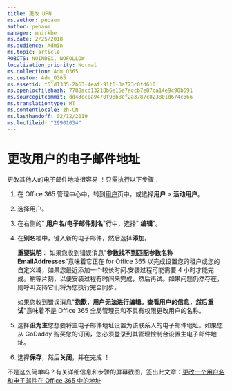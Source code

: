 ```yaml
---
title: 更改 UPN
ms.author: pebaum
author: pebaum
manager: mnirkhe
ms.date: 2/25/2018
ms.audience: Admin
ms.topic: article
ROBOTS: NOINDEX, NOFOLLOW
localization_priority: Normal
ms.collection: Adm_O365
ms.custom: Adm_O365
ms.assetid: f61d1335-2b63-4eaf-91f6-3a773c0fd610
ms.openlocfilehash: 7788acd13218b6e15a7accb7e87ca14e9c90b691
ms.sourcegitcommit: dd43cc0a9470f98b8ef2a3787c823801d674c666
ms.translationtype: MT
ms.contentlocale: zh-CN
ms.lasthandoff: 02/12/2019
ms.locfileid: "29901034"
---
```

# <a name="change-a-users-email-address"></a>更改用户的电子邮件地址

更改其他人的电子邮件地址很容易 ！只需执行以下步骤：
  
1. 在 Office 365 管理中心中，转到[用户](https://go.microsoft.com/fwlink/p/?linkid=834822)页中，或选择**用户** \> **活动用户**。
    
2. 选择用户。
    
3. 在右侧的" **用户名/电子邮件别名**"行中，选择" **编辑**"。
    
4. 在**别名**框中，键入新的电子邮件，然后选择**添加**。
    
    **重要说明**： 如果您收到错误消息"**参数找不到匹配参数名称 EmailAddresses**"意味着它正在 for Office 365 以完成设置您的租户或您的自定义域，如果您最近添加一个较长时间.安装过程可能需要 4 小时才能完成。稍等片刻，以便安装过程有时间来完成，然后再试。如果问题仍然存在，则呼叫支持它们将为您执行完全同步。
    
    如果您收到错误消息"**抱歉，用户无法进行编辑。查看用户的信息，然后重试**"意味着不是 Office 365 全局管理员和不具有权限更改用户的名称。
    
5. 选择**设为主**您想要将主电子邮件地址设置为该联系人的电子邮件地址。如果您从 GoDaddy 购买您的订阅，您必须登录到其管理控制台设置主电子邮件地址。 
    
6. 选择**保存**，然后**关闭**，并在完成 ！
    
不是这么简单吗？有关详细信息和步骤的屏幕截图，签出此文章：[更改一个用户名和电子邮件在 Office 365 中的地址](https://support.office.com/article/Change-a-user-name-and-email-address-in-Office-365-fb5ac074-e203-4e1f-9843-b9d1a3e03297.aspx)
  

